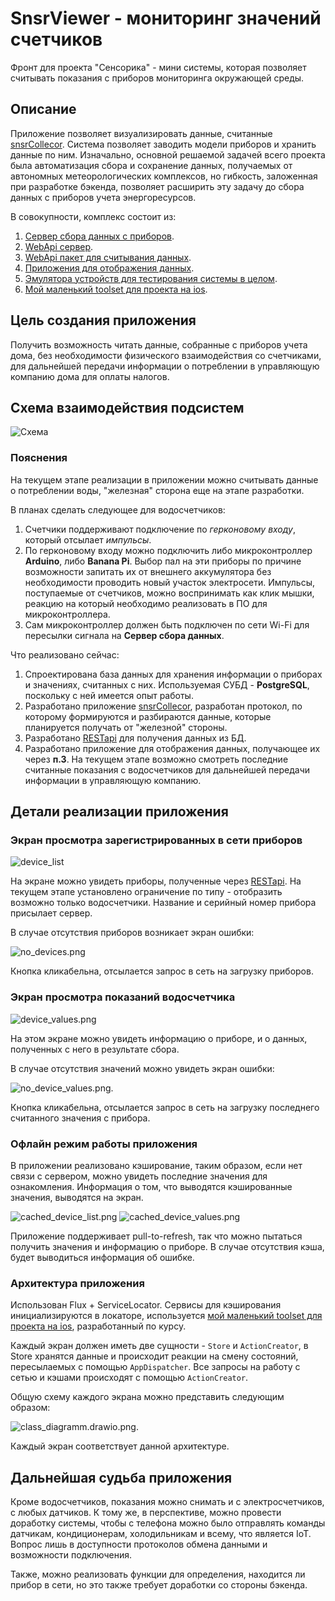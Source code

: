 # SnsrViewer - мониторинг значений счетчиков

Фронт для проекта "Сенсорика" - мини системы, которая позволяет считывать показания с приборов мониторинга окружающей среды.

## Описание

Приложение позволяет визуализировать данные, считанные [snsrCollecor](https://github.com/mivafoxy/snsrCollector). Система позволяет заводить модели приборов и хранить данные по ним. Изначально, основной решаемой задачей всего проекта была автоматизация сбора и сохранение данных, получаемых от автономных метеорологических комплексов, но гибкость, заложенная при разработке бэкенда, позволяет расширить эту задачу до сбора данных с приборов учета энергоресурсов.

В совокупности, комплекс состоит из:
1. [Сервер сбора данных с приборов](https://github.com/mivafoxy/snsrCollector).
2. [WebApi сервер](https://github.com/mivafoxy/SnsrApi).
3. [WebApi пакет для считывания данных](https://github.com/mivafoxy/SnsrWebApi).
4. [Приложения для отображения данных](https://github.com/mivafoxy/SnsrViewer).
5. [Эмулятора устройств для тестирования системы в целом](https://github.com/mivafoxy/ps2).
6. [Мой маленький toolset для проекта на ios](https://github.com/mivafoxy/SWAPICore).

## Цель создания приложения

Получить возможность читать данные, собранные с приборов учета дома, без необходимости физического взаимодействия со счетчиками, для дальнейшей передачи информации о потреблении в управляющую компанию дома для оплаты налогов.

## Схема взаимодействия подсистем

![Схема](app_scheme.png)

### Пояснения

На текущем этапе реализации в приложении можно считывать данные о потреблении воды, "железная" сторона еще на  этапе разработки.

В планах сделать следующее для водосчетчиков:
1. Счетчики поддерживают подключение по *герконовому входу*, который отсылает *импульсы*.
2. По герконовому входу можно подключить либо микроконтроллер **Arduino**, либо **Banana Pi**. Выбор пал на эти приборы по причине возможности запитать их от внешнего аккумулятора без необходимости проводить новый участок электросети. Импульсы, поступаемые от счетчиков, можно воспринимать как клик мышки, реакцию на который необходимо реализовать в ПО для микроконтроллера.
3. Сам микроконтроллер должен быть подключен по сети Wi-Fi для пересылки сигнала на **Сервер сбора данных**.

Что реализовано сейчас:
1. Спроектирована база данных для хранения информации о приборах и  значениях, считанных с них. Используемая СУБД - **PostgreSQL**, поскольку с ней имеется опыт работы.
2. Разработано приложение [snsrCollecor](https://github.com/mivafoxy/snsrCollector), разработан протокол, по которому формируются и разбираются данные, которые планируется получать от "железной" стороны.
3. Разработано [RESTapi](https://github.com/mivafoxy/SnsrApi) для получения данных из БД.
4. Разработано приложение для отображения данных, получающее их через **п.3**. На текущем этапе возможно смотреть последние считанные показания с водосчетчиков для дальнейшей передачи информации в управляющую компанию.

## Детали реализации приложения

### Экран просмотра зарегистрированных в сети приборов

![device_list](device_list.png)

На экране можно увидеть приборы, полученные через [RESTapi](https://github.com/mivafoxy/SnsrApi). На текущем этапе установлено ограничение по типу - отобразить возможно только водосчетчики. Название и серийный номер прибора присылает сервер.

В случае отсутствия приборов возникает экран ошибки:

![no_devices.png](no_devices.png)

Кнопка кликабельна, отсылается запрос в сеть на загрузку приборов.

### Экран просмотра показаний водосчетчика

![device_values.png](device_values.png)

На этом экране можно увидеть информацию о приборе, и о данных, полученных с него в результате сбора.

В случае отсутствия значений можно увидеть экран ошибки:

![no_device_values.png](no_device_values.png).

Кнопка кликабельна, отсылается запрос в сеть на загрузку последнего считанного значения с прибора.

### Офлайн режим работы приложения

В приложении реализовано кэширование, таким образом, если нет связи с сервером, можно увидеть последние значения для ознакомления. Информация о том, что выводятся кэшированные значения, выводятся на экран.

![cached_device_list.png](cached_device_list.png)
![cached_device_values.png](cached_device_values.png)

Приложение поддерживает pull-to-refresh, так что можно пытаться получить значения и информацию о приборе. В случае отсутствия кэша, будет выводиться информация об ошибке.

### Архитектура приложения

Использован Flux + ServiceLocator. Сервисы для кэширования инициализируются в локаторе, используется [мой маленький toolset для проекта на ios](https://github.com/mivafoxy/SWAPICore), разработанный по курсу.

Каждый экран должен иметь две сущности - `Store` и `ActionCreator`, в Store хранятся данные и происходит реакции на смену состояний, пересылаемых с помощью `AppDispatcher`. Все запросы на работу с сетью и кэшами происходят с помощью `ActionCreator`.

Общую схему каждого экрана можно представить следующим образом:

![class_diagramm.drawio.png](class_diagramm.drawio.png).

Каждый экран соответствует данной архитектуре.

## Дальнейшая судьба приложения

Кроме водосчетчиков, показания можно снимать и с электросчетчиков, с любых датчиков. К тому же, в перспективе, можно провести доработку системы, чтобы с телефона можно было отправлять команды датчикам, кондиционерам, холодильникам и всему, что является IoT. Вопрос лишь в доступности протоколов обмена данными и возможности подключения.

Также, можно реализовать функции для определения, находится ли прибор в сети, но это также требует доработки со стороны бэкенда.
